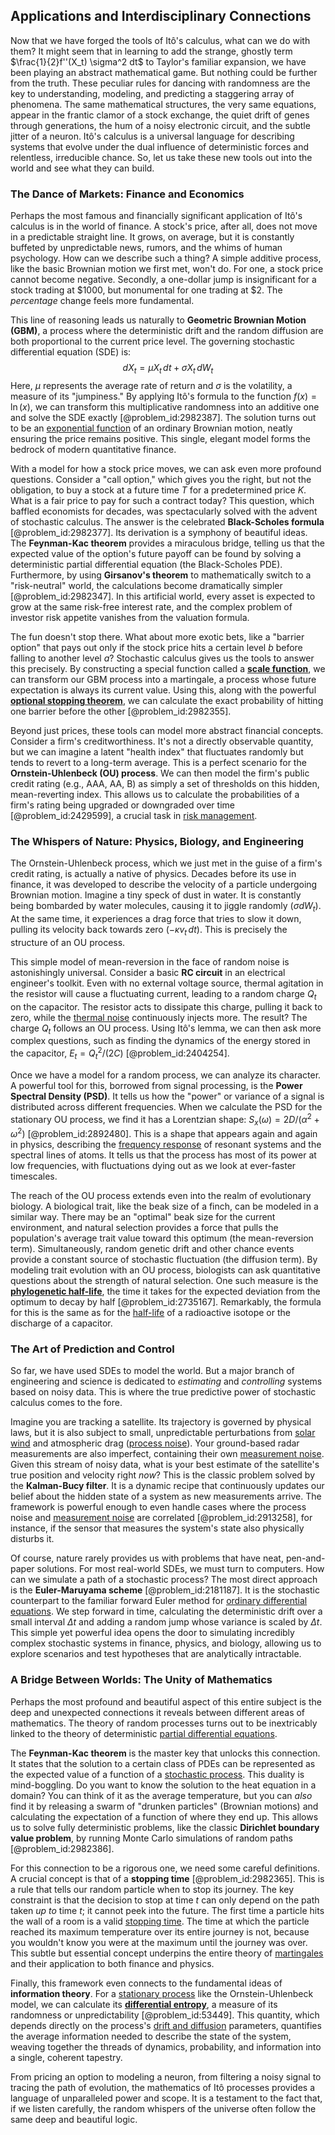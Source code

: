 ## Applications and Interdisciplinary Connections

Now that we have forged the tools of Itô's calculus, what can we do with them? It might seem that in learning to add the strange, ghostly term $\frac{1}{2}f''(X_t) \sigma^2 dt$ to Taylor's familiar expansion, we have been playing an abstract mathematical game. But nothing could be further from the truth. These peculiar rules for dancing with randomness are the key to understanding, modeling, and predicting a staggering array of phenomena. The same mathematical structures, the very same equations, appear in the frantic clamor of a stock exchange, the quiet drift of genes through generations, the hum of a noisy electronic circuit, and the subtle jitter of a neuron. Itô's calculus is a universal language for describing systems that evolve under the dual influence of deterministic forces and relentless, irreducible chance. So, let us take these new tools out into the world and see what they can build.

### The Dance of Markets: Finance and Economics

Perhaps the most famous and financially significant application of Itô's calculus is in the world of finance. A stock's price, after all, does not move in a predictable straight line. It grows, on average, but it is constantly buffeted by unpredictable news, rumors, and the whims of human psychology. How can we describe such a thing? A simple additive process, like the basic Brownian motion we first met, won't do. For one, a stock price cannot become negative. Secondly, a one-dollar jump is insignificant for a stock trading at $1000, but monumental for one trading at $2. The *percentage* change feels more fundamental.

This line of reasoning leads us naturally to **Geometric Brownian Motion (GBM)**, a process where the deterministic drift and the random diffusion are both proportional to the current price level. The governing stochastic differential equation (SDE) is:
$$
dX_t = \mu X_t\,dt + \sigma X_t\,dW_t
$$
Here, $\mu$ represents the average rate of return and $\sigma$ is the volatility, a measure of its "jumpiness." By applying Itô's formula to the function $f(x) = \ln(x)$, we can transform this multiplicative randomness into an additive one and solve the SDE exactly [@problem_id:2982387]. The solution turns out to be an [exponential function](@article_id:160923) of an ordinary Brownian motion, neatly ensuring the price remains positive. This single, elegant model forms the bedrock of modern quantitative finance.

With a model for how a stock price moves, we can ask even more profound questions. Consider a "call option," which gives you the right, but not the obligation, to buy a stock at a future time $T$ for a predetermined price $K$. What is a fair price to pay for such a contract today? This question, which baffled economists for decades, was spectacularly solved with the advent of stochastic calculus. The answer is the celebrated **Black-Scholes formula** [@problem_id:2982377]. Its derivation is a symphony of beautiful ideas. The **Feynman-Kac theorem** provides a miraculous bridge, telling us that the expected value of the option's future payoff can be found by solving a deterministic partial differential equation (the Black-Scholes PDE). Furthermore, by using **Girsanov's theorem** to mathematically switch to a "risk-neutral" world, the calculations become dramatically simpler [@problem_id:2982347]. In this artificial world, every asset is expected to grow at the same risk-free interest rate, and the complex problem of investor risk appetite vanishes from the valuation formula.

The fun doesn't stop there. What about more exotic bets, like a "barrier option" that pays out only if the stock price hits a certain level $b$ before falling to another level $a$? Stochastic calculus gives us the tools to answer this precisely. By constructing a special function called a **[scale function](@article_id:200204)**, we can transform our GBM process into a martingale, a process whose future expectation is always its current value. Using this, along with the powerful **[optional stopping theorem](@article_id:267396)**, we can calculate the exact probability of hitting one barrier before the other [@problem_id:2982355].

Beyond just prices, these tools can model more abstract financial concepts. Consider a firm's creditworthiness. It's not a directly observable quantity, but we can imagine a latent "health index" that fluctuates randomly but tends to revert to a long-term average. This is a perfect scenario for the **Ornstein-Uhlenbeck (OU) process**. We can then model the firm's public credit rating (e.g., AAA, AA, B) as simply a set of thresholds on this hidden, mean-reverting index. This allows us to calculate the probabilities of a firm's rating being upgraded or downgraded over time [@problem_id:2429599], a crucial task in [risk management](@article_id:140788).

### The Whispers of Nature: Physics, Biology, and Engineering

The Ornstein-Uhlenbeck process, which we just met in the guise of a firm's credit rating, is actually a native of physics. Decades before its use in finance, it was developed to describe the velocity of a particle undergoing Brownian motion. Imagine a tiny speck of dust in water. It is constantly being bombarded by water molecules, causing it to jiggle randomly ($\sigma dW_t$). At the same time, it experiences a drag force that tries to slow it down, pulling its velocity back towards zero ($-\kappa v_t \, dt$). This is precisely the structure of an OU process.

This simple model of mean-reversion in the face of random noise is astonishingly universal. Consider a basic **RC circuit** in an electrical engineer's toolkit. Even with no external voltage source, thermal agitation in the resistor will cause a fluctuating current, leading to a random charge $Q_t$ on the capacitor. The resistor acts to dissipate this charge, pulling it back to zero, while the [thermal noise](@article_id:138699) continuously injects more. The result? The charge $Q_t$ follows an OU process. Using Itô's lemma, we can then ask more complex questions, such as finding the dynamics of the energy stored in the capacitor, $E_t = Q_t^2 / (2C)$ [@problem_id:2404254].

Once we have a model for a random process, we can analyze its character. A powerful tool for this, borrowed from signal processing, is the **Power Spectral Density (PSD)**. It tells us how the "power" or variance of a signal is distributed across different frequencies. When we calculate the PSD for the stationary OU process, we find it has a Lorentzian shape: $S_x(\omega) = 2D / (\alpha^2 + \omega^2)$ [@problem_id:2892480]. This is a shape that appears again and again in physics, describing the [frequency response](@article_id:182655) of resonant systems and the spectral lines of atoms. It tells us that the process has most of its power at low frequencies, with fluctuations dying out as we look at ever-faster timescales.

The reach of the OU process extends even into the realm of evolutionary biology. A biological trait, like the beak size of a finch, can be modeled in a similar way. There may be an "optimal" beak size for the current environment, and natural selection provides a force that pulls the population's average trait value toward this optimum (the mean-reversion term). Simultaneously, random genetic drift and other chance events provide a constant source of stochastic fluctuation (the diffusion term). By modeling trait evolution with an OU process, biologists can ask quantitative questions about the strength of natural selection. One such measure is the **[phylogenetic half-life](@article_id:163134)**, the time it takes for the expected deviation from the optimum to decay by half [@problem_id:2735167]. Remarkably, the formula for this is the same as for the [half-life](@article_id:144349) of a radioactive isotope or the discharge of a capacitor.

### The Art of Prediction and Control

So far, we have used SDEs to model the world. But a major branch of engineering and science is dedicated to *estimating* and *controlling* systems based on noisy data. This is where the true predictive power of stochastic calculus comes to the fore.

Imagine you are tracking a satellite. Its trajectory is governed by physical laws, but it is also subject to small, unpredictable perturbations from [solar wind](@article_id:194084) and atmospheric drag ([process noise](@article_id:270150)). Your ground-based radar measurements are also imperfect, containing their own [measurement noise](@article_id:274744). Given this stream of noisy data, what is your best estimate of the satellite's true position and velocity right *now*? This is the classic problem solved by the **Kalman-Bucy filter**. It is a dynamic recipe that continuously updates our belief about the hidden state of a system as new measurements arrive. The framework is powerful enough to even handle cases where the process noise and [measurement noise](@article_id:274744) are correlated [@problem_id:2913258], for instance, if the sensor that measures the system's state also physically disturbs it.

Of course, nature rarely provides us with problems that have neat, pen-and-paper solutions. For most real-world SDEs, we must turn to computers. How can we simulate a path of a stochastic process? The most direct approach is the **Euler-Maruyama scheme** [@problem_id:2181187]. It is the stochastic counterpart to the familiar forward Euler method for [ordinary differential equations](@article_id:146530). We step forward in time, calculating the deterministic drift over a small interval $\Delta t$ and adding a random jump whose variance is scaled by $\Delta t$. This simple yet powerful idea opens the door to simulating incredibly complex stochastic systems in finance, physics, and biology, allowing us to explore scenarios and test hypotheses that are analytically intractable.

### A Bridge Between Worlds: The Unity of Mathematics

Perhaps the most profound and beautiful aspect of this entire subject is the deep and unexpected connections it reveals between different areas of mathematics. The theory of random processes turns out to be inextricably linked to the theory of deterministic [partial differential equations](@article_id:142640).

The **Feynman-Kac theorem** is the master key that unlocks this connection. It states that the solution to a certain class of PDEs can be represented as the expected value of a function of a [stochastic process](@article_id:159008). This duality is mind-boggling. Do you want to know the solution to the heat equation in a domain? You can think of it as the average temperature, but you can *also* find it by releasing a swarm of "drunken particles" (Brownian motions) and calculating the expectation of a function of where they end up. This allows us to solve fully deterministic problems, like the classic **Dirichlet boundary value problem**, by running Monte Carlo simulations of random paths [@problem_id:2982386].

For this connection to be a rigorous one, we need some careful definitions. A crucial concept is that of a **stopping time** [@problem_id:2982365]. This is a rule that tells our random particle when to stop its journey. The key constraint is that the decision to stop at time $t$ can only depend on the path taken *up to* time $t$; it cannot peek into the future. The first time a particle hits the wall of a room is a valid [stopping time](@article_id:269803). The time at which the particle reached its maximum temperature over its entire journey is not, because you wouldn't know you were at the maximum until the journey was over. This subtle but essential concept underpins the entire theory of [martingales](@article_id:267285) and their application to both finance and physics.

Finally, this framework even connects to the fundamental ideas of **information theory**. For a [stationary process](@article_id:147098) like the Ornstein-Uhlenbeck model, we can calculate its **[differential entropy](@article_id:264399)**, a measure of its randomness or unpredictability [@problem_id:53449]. This quantity, which depends directly on the process's [drift and diffusion](@article_id:148322) parameters, quantifies the average information needed to describe the state of the system, weaving together the threads of dynamics, probability, and information into a single, coherent tapestry.

From pricing an option to modeling a neuron, from filtering a noisy signal to tracing the path of evolution, the mathematics of Itô processes provides a language of unparalleled power and scope. It is a testament to the fact that, if we listen carefully, the random whispers of the universe often follow the same deep and beautiful logic.